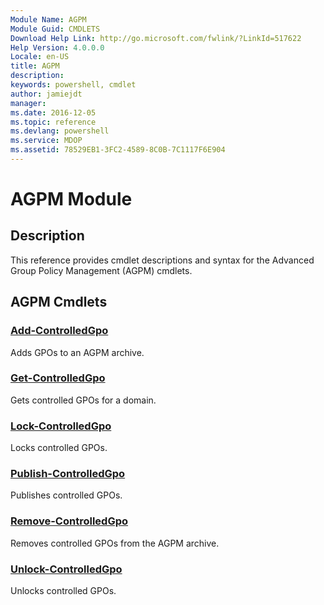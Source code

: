 ```yaml
---
Module Name: AGPM
Module Guid: CMDLETS
Download Help Link: http://go.microsoft.com/fwlink/?LinkId=517622
Help Version: 4.0.0.0
Locale: en-US
title: AGPM
description: 
keywords: powershell, cmdlet
author: jamiejdt
manager: 
ms.date: 2016-12-05
ms.topic: reference
ms.devlang: powershell
ms.service: MDOP
ms.assetid: 78529EB1-3FC2-4589-8C0B-7C1117F6E904
---
```


# AGPM Module
## Description
This reference provides cmdlet descriptions and syntax for the Advanced Group Policy Management (AGPM) cmdlets.

## AGPM Cmdlets
### [Add-ControlledGpo](add-controlledgpo.md)
Adds GPOs to an AGPM archive.

### [Get-ControlledGpo](get-controlledgpo.md)
Gets controlled GPOs for a domain.

### [Lock-ControlledGpo](lock-controlledgpo.md)
Locks controlled GPOs.

### [Publish-ControlledGpo](publish-controlledgpo.md)
Publishes controlled GPOs.

### [Remove-ControlledGpo](remove-controlledgpo.md)
Removes controlled GPOs from the AGPM archive.

### [Unlock-ControlledGpo](unlock-controlledgpo.md)
Unlocks controlled GPOs.

